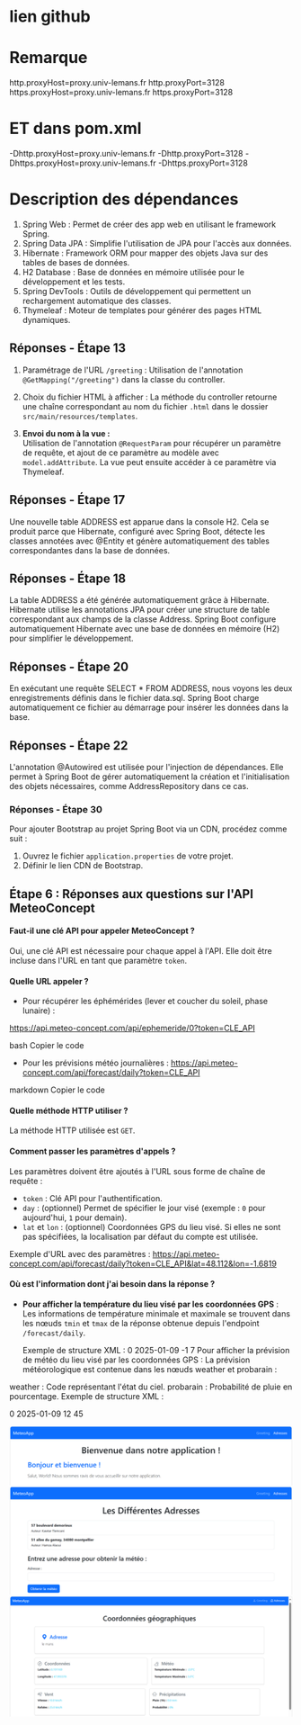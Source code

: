 # lien github


# Remarque
http.proxyHost=proxy.univ-lemans.fr
http.proxyPort=3128
https.proxyHost=proxy.univ-lemans.fr
https.proxyPort=3128

# ET dans pom.xml

<configuration>
<jvmArguments>
-Dhttp.proxyHost=proxy.univ-lemans.fr
-Dhttp.proxyPort=3128
-Dhttps.proxyHost=proxy.univ-lemans.fr
-Dhttps.proxyPort=3128
</jvmArguments>
</configuration>




# Description des dépendances

1. Spring Web : Permet de créer des app web en utilisant le framework Spring.
2. Spring Data JPA : Simplifie l'utilisation de JPA pour l'accès aux données.
3. Hibernate : Framework ORM pour mapper des objets Java sur des tables de bases de données.
4. H2 Database : Base de données en mémoire utilisée pour le développement et les tests.
5. Spring DevTools : Outils de développement qui permettent un rechargement automatique des classes.
6. Thymeleaf : Moteur de templates pour générer des pages HTML dynamiques.

## Réponses - Étape 13

1. Paramétrage de l'URL `/greeting` : 
   Utilisation de l'annotation `@GetMapping("/greeting")` dans la classe du controller.

2. Choix du fichier HTML à afficher : 
   La méthode du controller retourne une chaîne correspondant au nom du fichier `.html` dans le dossier `src/main/resources/templates`.

3. **Envoi du nom à la vue :**  
   Utilisation de l'annotation `@RequestParam` pour récupérer un paramètre de requête, et ajout de ce paramètre au modèle avec `model.addAttribute`. La vue peut ensuite accéder à ce paramètre via Thymeleaf.

## Réponses - Étape 17

Une nouvelle table ADDRESS est apparue dans la console H2. Cela se produit parce que Hibernate, configuré avec Spring Boot, détecte les classes annotées avec @Entity et génère automatiquement des tables correspondantes dans la base de données.

## Réponses - Étape 18

La table ADDRESS a été générée automatiquement grâce à Hibernate. Hibernate utilise les annotations JPA pour créer une structure de table correspondant aux champs de la classe Address. Spring Boot configure automatiquement Hibernate avec une base de données en mémoire (H2) pour simplifier le développement.

## Réponses - Étape 20

En exécutant une requête SELECT * FROM ADDRESS, nous voyons les deux enregistrements définis dans le fichier data.sql. Spring Boot charge automatiquement ce fichier au démarrage pour insérer les données dans la base.

## Réponses - Étape 22

L'annotation @Autowired est utilisée pour l'injection de dépendances. Elle permet à Spring Boot de gérer automatiquement la création et l'initialisation des objets nécessaires, comme AddressRepository dans ce cas.

### Réponses - Étape 30

Pour ajouter Bootstrap au projet Spring Boot via un CDN, procédez comme suit :

1. Ouvrez le fichier `application.properties` de votre projet.
2. Définir le lien CDN de Bootstrap.

## Étape 6 : Réponses aux questions sur l'API MeteoConcept

#### Faut-il une clé API pour appeler MeteoConcept ?
Oui, une clé API est nécessaire pour chaque appel à l'API. Elle doit être incluse dans l'URL en tant que paramètre `token`.

#### Quelle URL appeler ?
- Pour récupérer les éphémérides (lever et coucher du soleil, phase lunaire) :

https://api.meteo-concept.com/api/ephemeride/0?token=CLE_API

bash
Copier le code
- Pour les prévisions météo journalières :
  https://api.meteo-concept.com/api/forecast/daily?token=CLE_API

markdown
Copier le code

#### Quelle méthode HTTP utiliser ?
La méthode HTTP utilisée est `GET`.

#### Comment passer les paramètres d'appels ?
Les paramètres doivent être ajoutés à l'URL sous forme de chaîne de requête :
- `token` : Clé API pour l'authentification.
- `day` : (optionnel) Permet de spécifier le jour visé (exemple : `0` pour aujourd'hui, `1` pour demain).
- `lat` et `lon` : (optionnel) Coordonnées GPS du lieu visé. Si elles ne sont pas spécifiées, la localisation par défaut du compte est utilisée.

Exemple d'URL avec des paramètres :
https://api.meteo-concept.com/api/forecast/daily?token=CLE_API&lat=48.112&lon=-1.6819


#### Où est l'information dont j'ai besoin dans la réponse ?
- **Pour afficher la température du lieu visé par les coordonnées GPS** :
  Les informations de température minimale et maximale se trouvent dans les nœuds `tmin` et `tmax` de la réponse obtenue depuis l'endpoint `/forecast/daily`.

  Exemple de structure XML :
  <response>
      <forecast>
          <day>0</day>
          <datetime>2025-01-09</datetime>
          <tmin>-1</tmin>
          <tmax>7</tmax>
      </forecast>
  </response>
Pour afficher la prévision de météo du lieu visé par les coordonnées GPS : La prévision météorologique est contenue dans les nœuds weather et probarain :

weather : Code représentant l'état du ciel.
probarain : Probabilité de pluie en pourcentage.
Exemple de structure XML :

<response>
   <forecast>
      <day>0</day>
      <datetime>2025-01-09</datetime>
      <weather>12</weather>
      <probarain>45</probarain>
   </forecast>
</response>

![img.png](img.png)
![img_1.png](img_1.png)
![img_2.png](img_2.png)